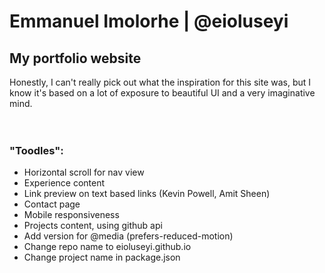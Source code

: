 # Emmanuel Imolorhe | @eioluseyi

## My portfolio website

Honestly, I can't really pick out what the inspiration for this site was, but I know it's based on a lot of exposure to beautiful UI and a very imaginative mind.
<br />  
<br />

### "Toodles":

- Horizontal scroll for nav view
- Experience content
- Link preview on text based links (Kevin Powell, Amit Sheen)
- Contact page
- Mobile responsiveness
- Projects content, using github api
- Add version for @media (prefers-reduced-motion)
- Change repo name to eioluseyi.github.io
- Change project name in package.json

